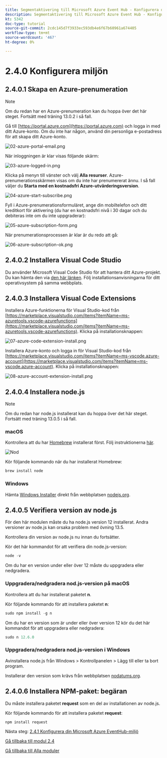 ```yaml
---
title: Segmentaktivering till Microsoft Azure Event Hub - Konfigurera din Microsoft Azure-miljö
description: Segmentaktivering till Microsoft Azure Event Hub - Konfigurera din Microsoft Azure-miljö
kt: 5342
doc-type: tutorial
source-git-commit: 2cdc145d7f3933ec593db4e6f67b60961a674405
workflow-type: tm+mt
source-wordcount: '467'
ht-degree: 0%

---
```


# 2.4.0 Konfigurera miljön

## 2.4.0.1 Skapa en Azure-prenumeration

>[!NOTE]
>
>Om du redan har en Azure-prenumeration kan du hoppa över det här steget. Fortsätt med träning 13.0.2 i så fall.

Gå till [https://portal.azure.com](https://portal.azure.com) och logga in med ditt Azure-konto. Om du inte har någon, använd din personliga e-postadress för att skapa ditt Azure-konto.

![02-azure-portal-email.png](./images/02-azure-portal-email.png)

När inloggningen är klar visas följande skärm:

![03-azure-logged-in.png](./images/03-azure-logged-in.png)

Klicka på menyn till vänster och välj **Alla resurser**. Azure-prenumerationsskärmen visas om du inte har prenumererat ännu. I så fall väljer du **Starta med en kostnadsfri Azure-utvärderingsversion**.

![04-azure-start-subscribe.png](./images/04-azure-start-subscribe.png)

Fyll i Azure-prenumerationsformuläret, ange din mobiltelefon och ditt kreditkort för aktivering (du har en kostnadsfri nivå i 30 dagar och du debiteras inte om du inte uppgraderar):

![05-azure-subscription-form.png](./images/05-azure-subscription-form.png)

När prenumerationsprocessen är klar är du redo att gå:

![06-azure-subscription-ok.png](./images/06-azure-subscription-ok.png)


## 2.4.0.2 Installera Visual Code Studio

Du använder Microsoft Visual Code Studio för att hantera ditt Azure-projekt. Du kan hämta den via [den här länken](https://code.visualstudio.com/download). Följ installationsanvisningarna för ditt operativsystem på samma webbplats.

## 2.4.0.3 Installera Visual Code Extensions

Installera Azure-funktionerna för Visual Studio-kod från [https://marketplace.visualstudio.com/items?itemName=ms-azuretools.vscode-azurefunctions](https://marketplace.visualstudio.com/items?itemName=ms-azuretools.vscode-azurefunctions). Klicka på installationsknappen:

![07-azure-code-extension-install.png](./images/07-azure-code-extension-install.png)

Installera Azure-konto och logga in för Visual Studio-kod från [https://marketplace.visualstudio.com/items?itemName=ms-vscode.azure-account](https://marketplace.visualstudio.com/items?itemName=ms-vscode.azure-account). Klicka på installationsknappen:

![08-azure-account-extension-install.png](./images/08-azure-account-extension-install.png)

## 2.4.0.4 Installera node.js

>[!NOTE]
>
>Om du redan har node.js installerat kan du hoppa över det här steget. Fortsätt med träning 13.0.5 i så fall.

### macOS

Kontrollera att du har [Homebrew](https://brew.sh/) installerat först. Följ instruktionerna [här](https://brew.sh/).

![Nod](./images/brew.png)

Kör följande kommando när du har installerat Homebrew:

```javascript
brew install node
```

### Windows

Hämta [Windows Installer](https://nodejs.org/en/#home-downloadhead) direkt från webbplatsen [nodejs.org](https://nodejs.org/en/).

## 2.4.0.5 Verifiera version av node.js

För den här modulen måste du ha node.js version 12 installerat. Andra versioner av node.js kan orsaka problem med övning 13.5.

Kontrollera din version av node.js nu innan du fortsätter.

Kör det här kommandot för att verifiera din node.js-version:

```javascript
node -v
```

Om du har en version under eller över 12 måste du uppgradera eller nedgradera.

### Uppgradera/nedgradera nod.js-version på macOS

Kontrollera att du har installerat paketet **n**.

Kör följande kommando för att installera paketet **n**:

```javascript
sudo npm install -g n
```

Om du har en version som är under eller över version 12 kör du det här kommandot för att uppgradera eller nedgradera:

```javascript
sudo n 12.6.0
```

### Uppgradera/nedgradera nod.js-version i Windows

Avinstallera node.js från Windows > Kontrollpanelen > Lägg till eller ta bort program.

Installerar den version som krävs från webbplatsen [nodatums.org](https://nodejs.org/en/).

## 2.4.0.6 Installera NPM-paket: begäran

Du måste installera paketet **request** som en del av installationen av node.js.

Kör följande kommando för att installera paketet **request**:

```javascript
npm install request
```


Nästa steg: [2.4.1 Konfigurera din Microsoft Azure EventHub-miljö](./ex1.md)

[Gå tillbaka till modul 2.4](./segment-activation-microsoft-azure-eventhub.md)

[Gå tillbaka till Alla moduler](./../../../overview.md)
